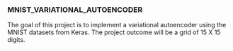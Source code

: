 ### MNIST_VARIATIONAL_AUTOENCODER
 The goal of this project is to implement a variational autoencoder using the MNIST datasets from Keras.  The project outcome will be a grid of 15 X 15 digits.
